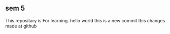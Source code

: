 ## sem 5
This repositary is For learning.
hello world
this is a new commit
this changes made at github

